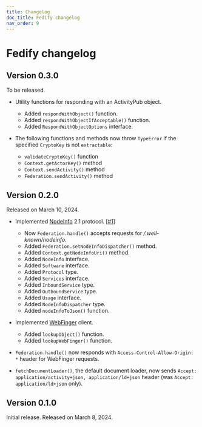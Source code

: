 ```yaml
---
title: Changelog
doc_title: Fedify changelog
nav_order: 9
---
```

<!-- deno-fmt-ignore-file -->

Fedify changelog
================

Version 0.3.0
-------------

To be released.

 -  Utility functions for responding with an ActivityPub object.

     -  Added `respondWithObject()` function.
     -  Added `respondWithObjectIfAcceptable()` function.
     -  Added `RespondWithObjectOptions` interface.

 -  The following functions and methods now throw `TypeError` if the specified
    `CryptoKey` is not `extractable`:

     -  `validateCryptoKey()` function
     -  `Context.getActorKey()` method
     -  `Context.sendActivity()` method
     -  `Federation.sendActivity()` method


Version 0.2.0
-------------

Released on March 10, 2024.

 -  Implemented [NodeInfo] 2.1 protocol.  [[#1]]

     -  Now `Federation.handle()` accepts requests for */.well-known/nodeinfo*.
     -  Added `Federation.setNodeInfoDispatcher()` method.
     -  Added `Context.getNodeInfoUri()` method.
     -  Added `NodeInfo` interface.
     -  Added `Software` interface.
     -  Added `Protocol` type.
     -  Added `Services` interface.
     -  Added `InboundService` type.
     -  Added `OutboundService` type.
     -  Added `Usage` interface.
     -  Added `NodeInfoDispatcher` type.
     -  Added `nodeInfoToJson()` function.

 -  Implemented [WebFinger] client.

     -  Added `lookupObject()` function.
     -  Added `lookupWebFinger()` function.

 -  `Federation.handle()` now responds with `Access-Control-Allow-Origin: *`
    header for WebFinger requests.

 -  `fetchDocumentLoader()`, the default document loader, now sends `Accept:
    application/activity+json, application/ld+json` header (was `Accept:
    application/ld+json` only).

[NodeInfo]: https://nodeinfo.diaspora.software/
[WebFinger]: https://datatracker.ietf.org/doc/html/rfc7033
[#1]: https://github.com/dahlia/fedify/issues/1


Version 0.1.0
-------------

Initial release.  Released on March 8, 2024.
